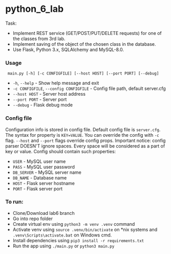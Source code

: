 # python_6_lab

Task:
  - Implement REST service (GET/POST/PUT/DELETE requests) for one of the classes from 3rd lab.
  - Implement saving of the object of the chosen class in the database.
  - Use Flask, Python 3.x, SQLAlchemy and MySQL-8.0.

 ### Usage
 ```
  main.py [-h] [-c CONFIGFILE] [--host HOST] [--port PORT] [--debug]
 ```
  - `-h`, `--help` - Show help message and exit
  - `-c CONFIGFILE`, `--config CONFIGFILE` - Config file path, default server.cfg
  - `--host HOST` - Server host address
  - `--port PORT` - Server port
  - `--debug` - Flask debug mode

 ### Config file
 Configuration info is stored in config file. Default config file is `server.cfg`.
 The syntax for property is `KEY=VALUE`.
 You can override the config with `-c` flag.
 `--host` and `--port` flags override config props.
 Important notice: config parser DOESN'T ignore spaces. Every space will be considered as a part of key or value.
 Config should contain such properties:
  - `USER` - MySQL user name
  - `PASS` - MySQL user password
  - `DB_SERVER` - MySQL server name
  - `DB_NAME` - Database name
  - `HOST` - Flask server hostname
  - `PORT` - Flask server port

 ### To run:
   - Clone/Download lab6 branch
   - Go into repo folder
   - Create virtual env using `python3 -m venv .venv` command
   - Activate venv using `source .venv/bin/activate` on \*nix systems and `.venv\Scripts\activate.bat` on Windows cmd.
   - Install dependencies using `pip3 install -r requirements.txt`
   - Run the app using `./main.py` or `python3 main.py`
